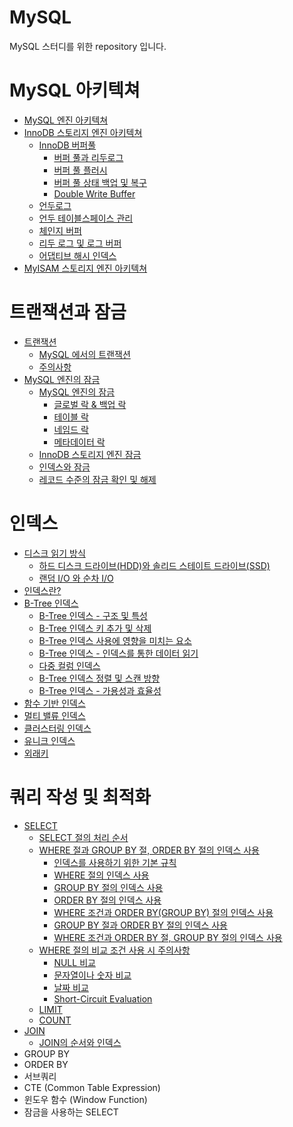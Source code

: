 # MySQL
MySQL 스터디를 위한 repository 입니다.

# MySQL 아키텍쳐

* [MySQL 엔진 아키텍쳐](https://jwdeveloper.tistory.com/308)
* [InnoDB 스토리지 엔진 아키텍쳐](https://jwdeveloper.notion.site/InnoDB-6499151f9ae148e180f1dd57ae6e0d00)
  * [InnoDB 버퍼풀](https://jwdeveloper.notion.site/InnoDB-53642ddac15b4a26a63aba9e46e7104d)
    * [버퍼 풀과 리두로그](https://jwdeveloper.notion.site/bb364144032241e89d9b0c5ea0fd59ef)
    * [버퍼 풀 플러시](https://jwdeveloper.notion.site/45a299bbc3e247758f5c11da5e19fb98)
    * [버퍼 풀 상태 백업 및 복구](https://jwdeveloper.notion.site/4213a86203fa4ff8893988d3845a7331)
    * [Double Write Buffer](https://jwdeveloper.notion.site/Double-Write-Buffer-84b8deb06487464fb41f444ad3439baf)
  * [언두로그](https://jwdeveloper.notion.site/b12ba0ccdd4344fcb589a8a1d1d69728)
  * [언두 테이블스페이스 관리](https://jwdeveloper.notion.site/1546e76a012446f584e38eeb82f60ea6)
  * [체인지 버퍼](https://jwdeveloper.notion.site/b017617141ca4efbb566a99619bc5118)
  * [리두 로그 및 로그 버퍼](https://jwdeveloper.notion.site/63b26c267c22480f8f1af20b6b84f63c)
  * [어댑티브 해시 인덱스](https://jwdeveloper.notion.site/dee624e65cc54bf1995858d66a547245)
* [MyISAM 스토리지 엔진 아키텍쳐](https://jwdeveloper.notion.site/MyISAM-013b7ab7b7cc435b81374b423340ca81)

# 트랜잭션과 잠금

* [트랜잭션](https://jwdeveloper.notion.site/dcbea2dea75b4fd6a2dfd613e3680496)
  * [MySQL 에서의 트랜잭션](https://jwdeveloper.notion.site/MySQL-c8f7aa1be431438ca3efd7752924bede)
  * [주의사항](https://jwdeveloper.notion.site/15aae72963ba498bab62ac3f1e86c6c4)
* [MySQL 엔진의 잠금](https://jwdeveloper.notion.site/MySQL-505725258efc4955a40e26f8ceb631cb)
  * [MySQL 엔진의 잠금](https://jwdeveloper.notion.site/MySQL-f62ce5051a874692994db70e52337754)
    * [글로벌 락 & 백업 락](https://jwdeveloper.notion.site/5cf4fbce5fdf44aea3876dc46d1b0aef)
    * [테이블 락](https://jwdeveloper.notion.site/f5090941a91f400692acfb7b7c2909da)
    * [네임드 락](https://jwdeveloper.notion.site/d24b83de11ab49999d065c4cc7f598d4)
    * [메타데이터 락](https://jwdeveloper.notion.site/9a3ec3052b264fe9bddce14123d900d7)
  * [InnoDB 스토리지 엔진 잠금](https://jwdeveloper.notion.site/InnoDB-11099321a2d94218876d2afe39dcef88)
  * [인덱스와 잠금](https://jwdeveloper.notion.site/7fe5ece8c85648b3af63315d5a623682)
  * [레코드 수준의 잠금 확인 및 해제](https://jwdeveloper.notion.site/150b037bb88d43fb99f304105134707f)

# 인덱스

* [디스크 읽기 방식](https://jwdeveloper.notion.site/dc7f2a8dc9eb4921a0781cd4fa674311)
  * [하드 디스크 드라이브(HDD)와 솔리드 스테이트 드라이브(SSD)](https://jwdeveloper.notion.site/HDD-SSD-2da319d4bbdd4c9ca2bae3927ffc20a0)
  * [랜덤 I/O 와 순차 I/O](https://jwdeveloper.notion.site/I-O-I-O-353c103270074dd3b9b721a416ab7a4a)
* [인덱스란?](https://jwdeveloper.notion.site/5bf6dd2a44184373a64098d5435a8d2e)
* [B-Tree 인덱스](https://jwdeveloper.notion.site/B-Tree-25a68f57346345c9aa14b1d9064c8ac5)
  * [B-Tree 인덱스 - 구조 및 특성](https://jwdeveloper.notion.site/B-Tree-dbf53c127ed946f79bd292ee77eabd8b)
  * [B-Tree 인덱스 키 추가 및 삭제](https://jwdeveloper.notion.site/B-Tree-74848804e6f84cbb85a27f447039957c)
  * [B-Tree 인덱스 사용에 영향을 미치는 요소](https://jwdeveloper.notion.site/B-Tree-629fcfff724947f9bfe8682ac6ea07be)
  * [B-Tree 인덱스 - 인덱스를 통한 데이터 읽기](https://jwdeveloper.notion.site/B-Tree-4fdf31277a704143aa424136f7b40126)
  * [다중 컬럼 인덱스](https://jwdeveloper.notion.site/84fd7e6f3b5e4e9f8171a4039927b4fe)
  * [B-Tree 인덱스 정렬 및 스캔 방향](https://jwdeveloper.notion.site/B-Tree-0aec7bd7c32f46b1aa5cdb2f6093f0ab)
  * [B-Tree 인덱스 - 가용성과 효율성](https://jwdeveloper.notion.site/B-Tree-6a5fbde198924095bae0233a4c0cc2a0)
* [함수 기반 인덱스](https://jwdeveloper.notion.site/77a8ae8295364789830a80448f236a88)
* [멀티 밸류 인덱스](https://jwdeveloper.notion.site/ef5142ec47ac45d9b0c1375c33a48d49)
* [클러스터링 인덱스](https://jwdeveloper.notion.site/ecea385e40944cfaae20cefdca5da187)
* [유니크 인덱스](https://jwdeveloper.notion.site/0bdb9b5cf8d44ec4aa4f96ebafad5a67)
* [외래키](https://jwdeveloper.notion.site/6805e2c6d3de48439ca3c9b0d9f3b023)

# 쿼리 작성 및 최적화

* [SELECT](https://jwdeveloper.notion.site/SELECT-e6039ed47580474ca65609bae45c12c5)
  * [SELECT 절의 처리 순서](https://jwdeveloper.notion.site/SELECT-810897e3266d4ed8954fe3f5853d2c3a)
  * [WHERE 절과 GROUP BY 절, ORDER BY 절의 인덱스 사용](https://jwdeveloper.notion.site/WHERE-GROUP-BY-ORDER-BY-576cc6a3e508444f953cb824e740b410)
    * [인덱스를 사용하기 위한 기본 규칙](https://jwdeveloper.notion.site/f90f44386f1a491eb65d57eff4924e71)
    * [WHERE 절의 인덱스 사용](https://jwdeveloper.notion.site/WHERE-8710936989034d0fb72749eb90fdf8ac)
    * [GROUP BY 절의 인덱스 사용](https://jwdeveloper.notion.site/GROUP-BY-0fa8f256a65d4d009e30a5a6d1bbe1e8)
    * [ORDER BY 절의 인덱스 사용](https://jwdeveloper.notion.site/ORDER-BY-ee7e2692766940629b0c0c0c7b2dc3e7)
    * [WHERE 조건과 ORDER BY(GROUP BY) 절의 인덱스 사용](https://jwdeveloper.notion.site/WHERE-ORDER-BY-GROUP-BY-132b711c215445fc99a8b37400ac2be5)
    * [GROUP BY 절과 ORDER BY 절의 인덱스 사용](https://jwdeveloper.notion.site/GROUP-BY-ORDER-BY-c3e0a98ae91d4a64b7924c6f0b856d8e)
    * [WHERE 조건과 ORDER BY 절, GROUP BY 절의 인덱스 사용](https://jwdeveloper.notion.site/WHERE-ORDER-BY-GROUP-BY-7eda995c2ba64592bb6729ed82e640c4)
  * [WHERE 절의 비교 조건 사용 시 주의사항](https://jwdeveloper.notion.site/WHERE-e41c41c563c846aaa2428af09b4ddb89)
    * [NULL 비교](https://jwdeveloper.notion.site/NULL-be774cf8276d449d8ccdbbad47353e19)
    * [문자열이나 숫자 비교](https://jwdeveloper.notion.site/e6e351afde024982ba4c986bb6bbe8d0)
    * [날짜 비교](https://jwdeveloper.notion.site/140df3b9805c4a988566d1e365bd443c)
    * [Short-Circuit Evaluation](https://jwdeveloper.notion.site/Short-Circuit-Evaluation-9c4613801cf24b8dbb04130101089c74)
  * [LIMIT](https://jwdeveloper.notion.site/LIMIT-84ac13e124d740b390382ede890f114a)
  * [COUNT](https://jwdeveloper.notion.site/COUNT-a33135ce0efe480195a08b63fb7a62e5)
* [JOIN](https://jwdeveloper.notion.site/JOIN-0323ab6c15dc4448bc5ff7007a220204)
  * [JOIN의 순서와 인덱스](https://jwdeveloper.notion.site/JOIN-4a3369414e7e4812885532b587b06465)
* GROUP BY
* ORDER BY
* 서브쿼리
* CTE (Common Table Expression)
* 윈도우 함수 (Window Function)
* 잠금을 사용하는 SELECT
